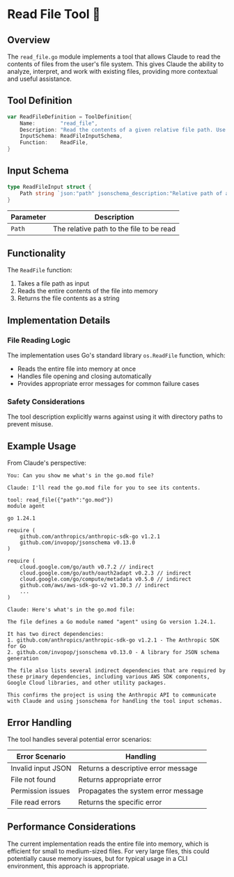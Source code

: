 # Read File Tool 📖

## Overview

The `read_file.go` module implements a tool that allows Claude to read the contents of files from the user's file system. This gives Claude the ability to analyze, interpret, and work with existing files, providing more contextual and useful assistance.

## Tool Definition

```go
var ReadFileDefinition = ToolDefinition{
    Name:        "read_file",
    Description: "Read the contents of a given relative file path. Use this when you want to see what's inside a file. Do not use this with directory names.",
    InputSchema: ReadFileInputSchema,
    Function:    ReadFile,
}
```

## Input Schema

```go
type ReadFileInput struct {
    Path string `json:"path" jsonschema_description:"Relative path of a file."`
}
```

| Parameter | Description |
|-----------|-------------|
| `Path`    | The relative path to the file to be read |

## Functionality

The `ReadFile` function:

1. Takes a file path as input
2. Reads the entire contents of the file into memory
3. Returns the file contents as a string

## Implementation Details

### File Reading Logic

The implementation uses Go's standard library `os.ReadFile` function, which:
- Reads the entire file into memory at once
- Handles file opening and closing automatically
- Provides appropriate error messages for common failure cases

### Safety Considerations

The tool description explicitly warns against using it with directory paths to prevent misuse.

## Example Usage

From Claude's perspective:

```
You: Can you show me what's in the go.mod file?

Claude: I'll read the go.mod file for you to see its contents.

tool: read_file({"path":"go.mod"})
module agent

go 1.24.1

require (
	github.com/anthropics/anthropic-sdk-go v1.2.1
	github.com/invopop/jsonschema v0.13.0
)

require (
	cloud.google.com/go/auth v0.7.2 // indirect
	cloud.google.com/go/auth/oauth2adapt v0.2.3 // indirect
	cloud.google.com/go/compute/metadata v0.5.0 // indirect
	github.com/aws/aws-sdk-go-v2 v1.30.3 // indirect
	...
)

Claude: Here's what's in the go.mod file:

The file defines a Go module named "agent" using Go version 1.24.1.

It has two direct dependencies:
1. github.com/anthropics/anthropic-sdk-go v1.2.1 - The Anthropic SDK for Go
2. github.com/invopop/jsonschema v0.13.0 - A library for JSON schema generation

The file also lists several indirect dependencies that are required by these primary dependencies, including various AWS SDK components, Google Cloud libraries, and other utility packages.

This confirms the project is using the Anthropic API to communicate with Claude and using jsonschema for handling the tool input schemas.
```

## Error Handling

The tool handles several potential error scenarios:

| Error Scenario | Handling |
|----------------|----------|
| Invalid input JSON | Returns a descriptive error message |
| File not found | Returns appropriate error |
| Permission issues | Propagates the system error message |
| File read errors | Returns the specific error |

## Performance Considerations

The current implementation reads the entire file into memory, which is efficient for small to medium-sized files. For very large files, this could potentially cause memory issues, but for typical usage in a CLI environment, this approach is appropriate.